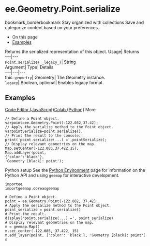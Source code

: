  
#  ee.Geometry.Point.serialize
bookmark_borderbookmark Stay organized with collections  Save and categorize content based on your preferences. 
  * On this page
  * [Examples](https://developers.google.com/earth-engine/apidocs/ee-geometry-point-serialize#examples)


Returns the serialized representation of this object. 
Usage| Returns  
---|---  
`Point.serialize( _legacy_)`| String  
Argument| Type| Details  
---|---|---  
this: `geometry`| Geometry| The Geometry instance.  
`legacy`| Boolean, optional| Enables legacy format.  
## Examples
[Code Editor (JavaScript)](https://developers.google.com/earth-engine/apidocs/ee-geometry-point-serialize#code-editor-javascript-sample)[Colab (Python)](https://developers.google.com/earth-engine/apidocs/ee-geometry-point-serialize#colab-python-sample) More
```
// Define a Point object.
varpoint=ee.Geometry.Point(-122.082,37.42);
// Apply the serialize method to the Point object.
varpointSerialize=point.serialize();
// Print the result to the console.
print('point.serialize(...) =',pointSerialize);
// Display relevant geometries on the map.
Map.setCenter(-122.085,37.422,15);
Map.addLayer(point,
{'color':'black'},
'Geometry [black]: point');
```
Python setup
See the [ Python Environment](https://developers.google.com/earth-engine/guides/python_install) page for information on the Python API and using `geemap` for interactive development.
```
importee
importgeemap.coreasgeemap
```
```
# Define a Point object.
point = ee.Geometry.Point(-122.082, 37.42)
# Apply the serialize method to the Point object.
point_serialize = point.serialize()
# Print the result.
display('point.serialize(...) =', point_serialize)
# Display relevant geometries on the map.
m = geemap.Map()
m.set_center(-122.085, 37.422, 15)
m.add_layer(point, {'color': 'black'}, 'Geometry [black]: point')
m
```

